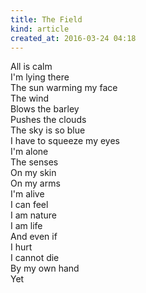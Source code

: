 ```yaml
---
title: The Field
kind: article
created_at: 2016-03-24 04:18
---
```


All is calm  
I'm lying there  
The sun warming my face  
The wind  
Blows the barley  
Pushes the clouds  
The sky is so blue  
I have to squeeze my eyes  
I'm alone  
The senses  
On my skin  
On my arms  
I'm alive  
I can feel  
I am nature  
I am life  
And even if  
I hurt  
I cannot die  
By my own hand  
Yet